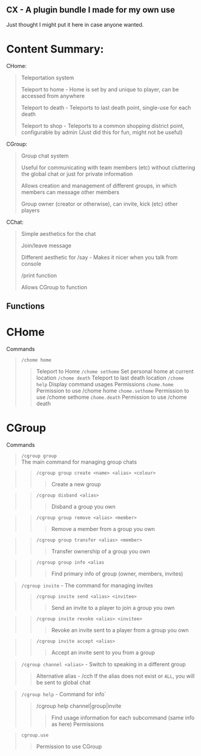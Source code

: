 ## CX - A plugin bundle I made for my own use
Just thought I might put it here in case anyone wanted. 

# Content Summary:
CHome:
 > Teleportation system
 > 
 > Teleport to home - Home is set by and unique to player, can be accessed from anywhere
 > 
 > Teleport to death - Teleports to last death point, single-use for each death
 > 
 > Teleport to shop - Teleports to a common shopping district point, configurable by admin (Just did this for fun, might not be useful)

CGroup:
 > Group chat system
 > 
 > Useful for communicating with team members (etc) without cluttering the global chat or just for private information
 >
 > Allows creation and management of different groups, in which members can message other members
 > 
 > Group owner (creator or otherwise), can invite, kick (etc) other players

CChat:
 > Simple aesthetics for the chat
 > 
 > Join/leave message
 > 
 > Different aesthetic for /say - Makes it nicer when you talk from console
 > 
 > /print function
 > 
 > Allows CGroup to function


## Functions



# CHome
Commands
> `/chome home`
>> Teleport to Home
> `/chome sethome`
>> Set personal home at current location
> `/chome death`
>> Teleport to last death location
> `/chome help`
>> Display command usages
Permissions
> `chome.home`
>> Permission to use /chome home
> `chome.sethome`
>> Permission to use /chome sethome
> `chome.death`
>> Permission to use /chome death


# CGroup
Commands
> `/cgroup group`  
> The main command for managing group chats

>> `/cgroup group create <name> <alias> <colour>`  
>>> Create a new group

>> `/cgroup disband <alias>`  
>>> Disband a group you own

>> `/cgroup group remove <alias> <member>`  
>>> Remove a member from a group you own

>> `/cgroup group transfer <alias> <member>`  
>>> Transfer ownership of a group you own

>> `/cgroup group info <alias`
>>> Find primary info of group (owner, members, invites)

> `/cgroup invite` - The command for managing invites
>> `/cgroup invite send <alias> <invitee>`  
>>> Send an invite to a player to join a group you own

>> `/cgroup invite revoke <alias> <invitee>`  
>>> Revoke an invite sent to a player from a group you own

>> `/cgroup invite accept <alias>`  
>>> Accept an invite sent to you from a group

> `/cgroup channel <alias>` - Switch to speaking in a different group
>> Alternative alias - /cch
>> If the alias does not exist or `ALL`, you will be sent to global chat

> `/cgroup help` - Command for info`
>> /cgroup help channel|group|invite
>>> Find usage information for each subcommand (same info as here)
Permissions

> `cgroup.use`
>> Permission to use CGroup
